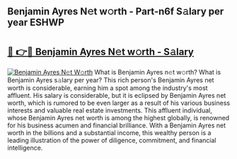 ## Benjamin Ayres N𝚎t w𝚘rth - Part-n6f S𝚊lary per year ESHWP

# <h2><a href="http://gc0dx2f.nevu.top/?p=Benjamin+Ayres">🔗 👉🔴 Benjamin Ayres N𝚎t w𝚘rth - S𝚊lary</a></h2>

[![Benjamin Ayres N𝚎t W𝚘rth](https://i.imgur.com/Oavwk0R.jpeg)](http://gc0dx2f.nevu.top/?p=Benjamin+Ayres)
What is Benjamin Ayres n𝚎t w𝚘rth? What is Benjamin Ayres s𝚊lary per year?
This rich person's Benjamin Ayres net worth is considerable, earning him a spot among the industry's most affluent. His salary is considerable, but it is eclipsed by Benjamin Ayres net worth, which is rumored to be even larger as a result of his various business interests and valuable real estate investments. This affluent individual, whose Benjamin Ayres net worth is among the highest globally, is renowned for his business acumen and financial brilliance. With a Benjamin Ayres net worth in the billions and a substantial income, this wealthy person is a leading illustration of the power of diligence, commitment, and financial intelligence.
